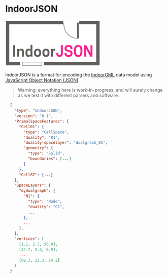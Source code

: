 
# IndoorJSON


<img src="specs/figs/logo.svg" width="300">

IndoorJSON is a format for encoding the [IndoorGML](http://indoorgml.net) data model using [JavaScript Object Notation (JSON)](http://json.org).

> Warning: everything here is work-in-progress, and will surely change as we test it with different parsers and software.


```json
  {
    "type": "IndoorJSON",
    "version": "0.1",
    "PrimalSpaceFeatures": {
      "Cell01": {
        "type": "CellSpace",
        "duality": "R1",
        "duality-spacelayer": "dualgraph_01",
        "geometry": {
          "type": "Solid",
          "boundaries": [...]
        }
      },
      "Cell87": {...}
    },
    "SpaceLayers": {
      "mydualgraph": {
        "N1": {
          "type": "Node",
          "duality": "C1",
          ...
        },
        ...
      },
    },
    "vertices": [
      [1.1, 2.3, 56.0],
      [34.7, 2.3, 6.9],
      ...
      [99.3, 22.3, 24.2]
    ]
  }
```


